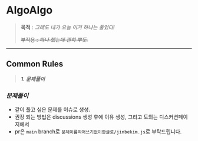 # AlgoAlgo

> **목적** : _그래도 내가 오늘 이거 하나는 풀었다!_
>
> ~~부작용 : _하나 했는데 괜히 뿌듯._~~

---

## Common Rules

> **_1. 문제풀이_**

### **_문제풀이_**

-   같이 풀고 싶은 문제를 이슈로 생성.
-   권장 되는 방법은 discussions 생성 후에 이유 생성, 그리고 토의는 디스커션페이지에서
-   pr은 `main` branch로 `문제이름띄어쓰기없이한글로/jinbekim.js`로 부탁드립니다.
